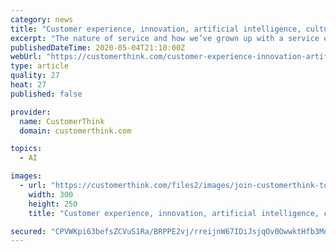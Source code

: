 ```yaml
---
category: news
title: "Customer experience, innovation, artificial intelligence, culture….a look inside Amazon – Interview with Claire Whitaker"
excerpt: "The nature of service and how we’ve grown up with a service economy which is now finding it very hard to actually serve customers – Interview with Joel Bailey of EY Seren – and is number 340 in the series of interviews with authors and business leaders that are doing great things,"
publishedDateTime: 2020-05-04T21:10:00Z
webUrl: "https://customerthink.com/customer-experience-innovation-artificial-intelligence-culture-a-look-inside-amazon-interview-with-claire-whitaker/"
type: article
quality: 27
heat: 27
published: false

provider:
  name: CustomerThink
  domain: customerthink.com

topics:
  - AI

images:
  - url: "https://customerthink.com/files2/images/join-customerthink-top5-cx-300x250.png"
    width: 300
    height: 250
    title: "Customer experience, innovation, artificial intelligence, culture….a look inside Amazon – Interview with Claire Whitaker"

secured: "CPVWKpi63befsZCVuS1Ra/BRPPE2vj/rreijnW67IDiJsjqOv0OwwktHfb3Mq5ilOwxUfqy9nn3Y/qi1CcmXEndBA5IQf24jYq19fXr+gU+2hkB9cPpPIj1Dkx8fwX+BSYSsonTLAzLaOrXjSxQxdW9aHej9lkReNKXpCdID9j9TnHqQm8/eqW0ixhPaHexnNWyQVShR+vLlwHC4l9nSXvQwkVl5yx2w2ruoc7H40Ozfv5W5nZzlGzCHLU9HmM98x97eQ4KygTv7A0fyBNMLOCvK1b44Ib8dqqFtmvIaSlnH6EfEzuIOD7micFDlHvifVpHTk1G8o3Rvm8rn3Ckmh8YfhriTLgY+c+iDu9RbAo6t+q8k/briOWwt9cu01W3Xapt9Yo2vHntWvjcHoV011JXyVpP9HMJctjcCEi65r+uq/GN/s50LowSwUSLn2bztRLqM3qBeneuh++iNehSzI6yvo39z2Kbl5klkuP0wXqE=;m2kvkjaTMCSTN83GSktJIg=="
---
```


